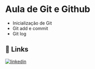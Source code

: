 
# Aula de Git e Github

- Inicialização de Git
- Git add e commit
- Git log


## 🔗 Links
[![linkedin](https://img.shields.io/badge/linkedin-0A66C2?style=for-the-badge&logo=linkedin&logoColor=white)](https://www.linkedin.com/in/nasdrovin/)